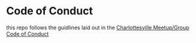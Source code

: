 # Code of Conduct

this repo follows the guidlines laid out in the [Charlottesville Meetup/Group Code of Conduct](https://github.com/cville/conduct)
